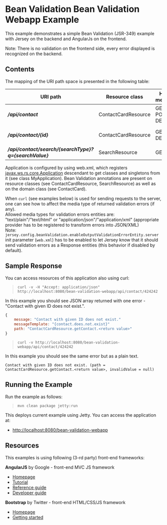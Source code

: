 <!--

    DO NOT ALTER OR REMOVE COPYRIGHT NOTICES OR THIS HEADER.

    Copyright (c) 2015 Oracle and/or its affiliates. All rights reserved.

    The contents of this file are subject to the terms of either the GNU
    General Public License Version 2 only ("GPL") or the Common Development
    and Distribution License("CDDL") (collectively, the "License").  You
    may not use this file except in compliance with the License.  You can
    obtain a copy of the License at
    http://glassfish.java.net/public/CDDL+GPL_1_1.html
    or packager/legal/LICENSE.txt.  See the License for the specific
    language governing permissions and limitations under the License.

    When distributing the software, include this License Header Notice in each
    file and include the License file at packager/legal/LICENSE.txt.

    GPL Classpath Exception:
    Oracle designates this particular file as subject to the "Classpath"
    exception as provided by Oracle in the GPL Version 2 section of the License
    file that accompanied this code.

    Modifications:
    If applicable, add the following below the License Header, with the fields
    enclosed by brackets [] replaced by your own identifying information:
    "Portions Copyright [year] [name of copyright owner]"

    Contributor(s):
    If you wish your version of this file to be governed by only the CDDL or
    only the GPL Version 2, indicate your decision by adding "[Contributor]
    elects to include this software in this distribution under the [CDDL or GPL
    Version 2] license."  If you don't indicate a single choice of license, a
    recipient has the option to distribute your version of this file under
    either the CDDL, the GPL Version 2 or to extend the choice of license to
    its licensees as provided above.  However, if you add GPL Version 2 code
    and therefore, elected the GPL Version 2 license, then the option applies
    and therefore, elected the GPL Version 2 license, then the option applies
    only if the new code is made subject to such option by the copyright
    holder.

-->

Bean Validation Bean Validation Webapp Example
==============================================

This example demonstrates a simple Bean Validation (JSR-349) example
with Jersey on the backend and AngularJs on the frontend.

Note: There is no validation on the frontend side, every error displayed
is recognized on the backend.

Contents
--------

The mapping of the URI path space is presented in the following table:

URI path                                                 |  Resource class        | HTTP methods        | Allowed values
-------------------------------------------------------- |  --------------------- | ------------------- | ----------------------------------
**_/api/contact_**                                       |  ContactCardResource   | GET, POST, DELETE   |
**_/api/contact/{id}_**                                  |  ContactCardResource   | GET, DELETE         | id - positive number
**_/api/contact/search/{searchType}?q={searchValue}_**   |  SearchResource        | GET                 | searchType - (name|phone|email) \searchValue - non empty string


Application is configured by using web.xml, which registers
[javax.ws.rs.core.Application](https://jax-rs-spec.java.net/nonav/2.0/apidocs/javax/ws/rs/core/Application.html)
descendant to get classes and singletons from it (see class
MyApplication). Bean Validation annotations are present on resource
classes (see ContactCardResource, SearchResource) as well as on the
domain class (see ContactCard).

When `curl` (see examples below) is used for sending requests to the
server, one can see how to affect the media type of returned validation
errors (if any).\
 Allowed media types for validation errors entities are:
"text/plain"/"text/html" or "application/json"/"application/xml"
(appropriate provider has to be registered to transform errors into
JSON/XML)\
 Note:
`jersey.config.beanValidation.enableOutputValidationErrorEntity.server`
init parameter (`web.xml`) has to be enabled to let Jersey know that it
should send validation errors as a Response entities (this behavior if
disabled by default).

Sample Response
---------------

You can access resources of this application also using curl:

>     curl -v -H "Accept: application/json" http://localhost:8080/bean-validation-webapp/api/contact/424242

In this example you should see JSON array returned with one error -
"Contact with given ID does not exist.".

```javascript
{
    message: "Contact with given ID does not exist."
    messageTemplate: "{contact.does.not.exist}"
    path: "ContactCardResource.getContact.<return value>"
}
```
>     curl -v http://localhost:8080/bean-validation-webapp/api/contact/424242

In this example you should see the same error but as a plain text.

    Contact with given ID does not exist. (path = ContactCardResource.getContact.<return value>, invalidValue = null)

Running the Example
-------------------

Run the example as follows:

>     mvn clean package jetty:run

This deploys current example using Jetty. You can access the application
at:

-   <http://localhost:8080/bean-validation-webapp>

Resources
---------

This examples is using following (3-rd party) front-end frameworks:

**AngularJS** by Google - front-end MVC JS framework
-   [Homepage](http://angularjs.org)
-   [Tutorial](http://docs.angularjs.org/tutorial)
-   [Reference guide](http://docs.angularjs.org/api)
-   [Developer guide](http://docs.angularjs.org/guide)

**Bootstrap** by Twitter - front-end HTML/CSS/JS framework
-   [Homepage](http://twitter.github.com/bootstrap)
-   [Getting
    started](http://twitter.github.com/bootstrap/getting-started.html)
